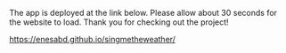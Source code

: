 The app is deployed at the link below. Please allow about 30 seconds for the website to load. Thank you for checking out the project!

https://enesabd.github.io/singmetheweather/
